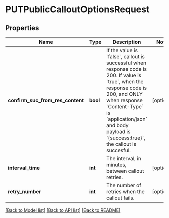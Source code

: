 # PUTPublicCalloutOptionsRequest

## Properties
Name | Type | Description | Notes
------------ | ------------- | ------------- | -------------
**confirm_suc_from_res_content** | **bool** | If the value is &#x60;false&#x60;, callout is successful when response code is 200. If value is &#x60;true&#x60;, when the response code is 200, and ONLY when response &#x60;Content-Type&#x60; is &#x60;application/json&#x60; and body payload is &#x60;{success:true}&#x60;, the callout is succesful. | [optional] 
**interval_time** | **int** | The interval, in minutes, between callout retries. | [optional] 
**retry_number** | **int** | The number of retries when the callout fails. | [optional] 

[[Back to Model list]](../README.md#documentation-for-models) [[Back to API list]](../README.md#documentation-for-api-endpoints) [[Back to README]](../README.md)

